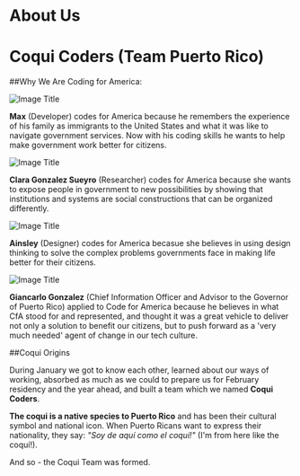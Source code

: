 # About Us

# Coqui Coders (Team Puerto Rico)

##Why We Are Coding for America:

![Image Title](http://cl.ly/image/3T2Z0L2F471n/max.png)

**Max** (Developer) codes for America because he remembers the experience of his family as immigrants to the United States and what it was like to navigate government services. Now with his coding skills he wants to help make government work better for citizens.


![Image Title](http://cl.ly/image/270s3h3z093N/clara.png)

**Clara Gonzalez Sueyro** (Researcher)
 codes for America because she wants to expose people in government to new possibilities by showing that institutions and systems are social constructions that can be organized differently.

![Image Title](http://cl.ly/image/1K2D2r272x1L/ainsley.png)


**Ainsley** (Designer) codes for America becasue she believes in using design thinking to solve the complex problems governments face in making life better for their citizens.

![Image Title](http://cl.ly/image/3P173N173j0S/giancarlo.png)


**Giancarlo Gonzalez** (Chief Information Officer and Advisor to the Governor of Puerto Rico)
applied to Code for America because he  believes in what CfA stood for and represented, and thought it was a great vehicle to deliver not only a solution to benefit our citizens, but to push forward as a 'very much needed' agent of change in our tech culture.

##Coqui Origins

During January we got to know each other, learned about our ways of working, absorbed as much as we could to prepare us for February residency and the year ahead, and built a team which we named **Coqui Coders**.

**The coqui is a native species to Puerto Rico** and has been their cultural symbol and national icon. When Puerto Ricans want to express their nationality, they say: *"Soy de aquí como el coquí!"* (I'm from here like the coquí!).

And so - the Coqui Team was formed.


